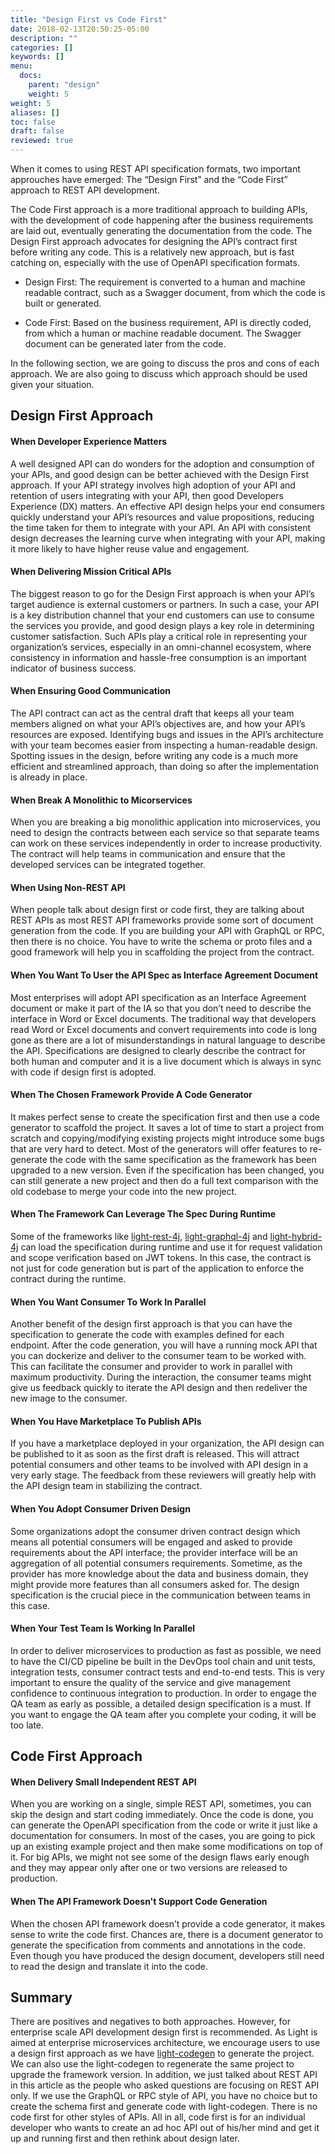 ```yaml
---
title: "Design First vs Code First"
date: 2018-02-13T20:50:25-05:00
description: ""
categories: []
keywords: []
menu:
  docs:
    parent: "design"
    weight: 5
weight: 5
aliases: []
toc: false
draft: false
reviewed: true
---
```


When it comes to using REST API specification formats, two important approuches have emerged: 
The “Design First” and the “Code First” approach to REST API development.

The Code First approach is a more traditional approach to building APIs, with the development of code happening after the business requirements are laid out, eventually generating the documentation from the code. The Design First approach advocates for designing the API’s contract first before writing any code. This is a relatively new approach, but is fast catching on, especially with the use of OpenAPI specification formats.

* Design First: The requirement is converted to a human and machine readable contract, such as a 
Swagger document, from which the code is built or generated.

* Code First: Based on the business requirement, API is directly coded, from which a human or machine 
readable document. The Swagger document can be generated later from the code.  

In the following section, we are going to discuss the pros and cons of each approach. We are also going to discuss which approach should be used given your situation.  

## Design First Approach

#### When Developer Experience Matters

A well designed API can do wonders for the adoption and consumption of your APIs, and good design 
can be better achieved with the Design First approach. If your API strategy involves high adoption 
of your API and retention of users integrating with your API, then good Developers Experience (DX) 
matters. An effective API design helps your end consumers quickly understand your API’s resources 
and value propositions, reducing the time taken for them to integrate with your API. An API with 
consistent design decreases the learning curve when integrating with your API, making it more likely 
to have higher reuse value and engagement.


#### When Delivering Mission Critical APIs

The biggest reason to go for the Design First approach is when your API’s target audience is external customers or partners. In such a case, your API is a key distribution channel that your end customers can use to consume the services you provide, and good design plays a key role in determining customer satisfaction. Such APIs play a critical role in representing your organization’s services, especially in an omni-channel ecosystem, where consistency in information and hassle-free consumption is an important indicator of business success.

#### When Ensuring Good Communication

The API contract can act as the central draft that keeps all your team members aligned on what your 
API’s objectives are, and how your API’s resources are exposed. Identifying bugs and issues in the 
API’s architecture with your team becomes easier from inspecting a human-readable design. Spotting 
issues in the design, before writing any code is a much more efficient and streamlined approach, 
than doing so after the implementation is already in place.    

#### When Break A Monolithic to Micorservices

When you are breaking a big monolithic application into microservices, you need to design the contracts between each service so that separate teams can work on these services independently in order to increase productivity. The contract will help teams in communication and ensure that the developed services can be integrated together.

#### When Using Non-REST API

When people talk about design first or code first, they are talking about REST APIs as most REST API frameworks provide some sort of document generation from the code. If you are building your API with GraphQL or RPC, then there is no choice. You have to write the schema or proto files and a good framework will help you in scaffolding the project from the contract.
 
#### When You Want To User the API Spec as Interface Agreement Document

Most enterprises will adopt API specification as an Interface Agreement document or make it part of the IA so that you don’t need to describe the interface in Word or Excel documents. The traditional way that developers read Word or Excel documents and convert requirements into code is long gone as there are a lot of misunderstandings in natural language to describe the API. Specifications are designed to clearly describe the contract for both human and computer and it is a live document which is always in sync with code if design first is adopted.

#### When The Chosen Framework Provide A Code Generator

It makes perfect sense to create the specification first and then use a code generator to scaffold the project. It saves a lot of time to start a project from scratch and copying/modifying existing projects might introduce some bugs that are very hard to detect. Most of the generators will offer features to re- generate the code with the same specification as the framework has been upgraded to a new version. Even if the specification has been changed, you can still generate a new project and then do a full text comparison with the old codebase to merge your code into the new project.

#### When The Framework Can Leverage The Spec During Runtime

Some of the frameworks like [light-rest-4j][], [light-graphql-4j][] and [light-hybrid-4j][] can load the specification during runtime and use it for request validation and scope verification based on JWT tokens. In this case, the contract is not just for code generation but is part of the application to enforce the contract during the runtime.

#### When You Want Consumer To Work In Parallel

Another benefit of the design first approach is that you can have the specification to generate the code with examples defined for each endpoint. After the code generation, you will have a running mock API that you can dockerize and deliver to the consumer team to be worked with. This can facilitate the consumer and provider to work in parallel with maximum productivity. During the interaction, the consumer teams might give us feedback quickly to iterate the API design and then redeliver the new image to the consumer.

#### When You Have Marketplace To Publish APIs

If you have a marketplace deployed in your organization, the API design can be published to it as soon as the first draft is released. This will attract potential consumers and other teams to be involved with API design in a very early stage. The feedback from these reviewers will greatly help with the API design team in stabilizing the contract.

#### When You Adopt Consumer Driven Design

Some organizations adopt the consumer driven contract design which means all potential consumers will be engaged and asked to provide requirements about the API interface; the provider interface will be an aggregation of all potential consumers requirements. Sometime, as the provider has more knowledge about the data and business domain, they might provide more features than all consumers asked for. The design specification is the crucial piece in the communication between teams in this case.

#### When Your Test Team Is Working In Parallel

In order to deliver microservices to production as fast as possible, we need to have the CI/CD pipeline be built in the DevOps tool chain and unit tests, integration tests, consumer contract tests and end-to-end tests. This is very important to ensure the quality of the service and give management confidence to continuous integration to production. In order to engage the QA team as early as possible, a detailed design specification is a must. If you want to engage the QA team after you complete your coding, it will be too late. 

## Code First Approach

#### When Delivery Small Independent REST API

When you are working on a single, simple REST API, sometimes, you can skip the design and start coding immediately. Once the code is done, you can generate the OpenAPI specification from the code or write it just like a documentation for consumers. In most of the cases, you are going to pick up an existing example project and then make some modifications on top of it. For big APIs, we might not see some of the design flaws early enough and they may appear only after one or two versions are released to production.

#### When The API Framework Doesn't Support Code Generation

When the chosen API framework doesn’t provide a code generator, it makes sense to write the code first. Chances are, there is a document generator to generate the specification from comments and annotations in the code. Even though you have produced the design document, developers still need to read the design and translate it into the code.

## Summary

There are positives and negatives to both approaches. However, for enterprise scale API development design first is recommended. As Light is aimed at enterprise microservices architecture, we encourage users to use a design first approach as we have [light-codegen][] to generate the project. We can also use the light-codegen to regenerate the same project to upgrade the framework version. In addition, we just talked about REST API in this article as the people who asked questions are focusing on REST API only. If we use the GraphQL or RPC style of API, you have no choice but to create the schema first and generate code with light-codegen. There is no code first for other styles of APIs. All in all, code first is for an individual developer who wants to create an ad hoc API out of his/her mind and get it up and running first and then rethink about design later.

 
[light-rest-4j]: /style/light-rest-4j/
[light-graphql-4j]: /style/light-graphql-4j/
[light-hybrid-4j]: /style/light-hybrid-4j/
[light-codegen]: /tool/light-codegen/
[consumer driven contract]: /design/consumer-contract/
